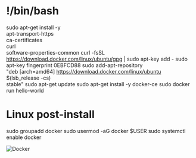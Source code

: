 # !/bin/bash
sudo apt-get install -y \
    apt-transport-https \
    ca-certificates \
    curl \
    software-properties-common
curl -fsSL <https://download.docker.com/linux/ubuntu/gpg> | sudo apt-key add -
sudo apt-key fingerprint 0EBFCD88
sudo add-apt-repository \
   "deb [arch=amd64] <https://download.docker.com/linux/ubuntu> \
   $(lsb_release -cs) \
   stable"
sudo apt-get update
sudo apt-get install -y docker-ce
sudo docker run hello-world

# Linux post-install

sudo groupadd docker
sudo usermod -aG docker $USER
sudo systemctl enable docker


![Docker](https://user-images.githubusercontent.com/10111342/234973610-e6dc2b4e-8c6a-4180-92d2-8efd5f6aa688.png)
